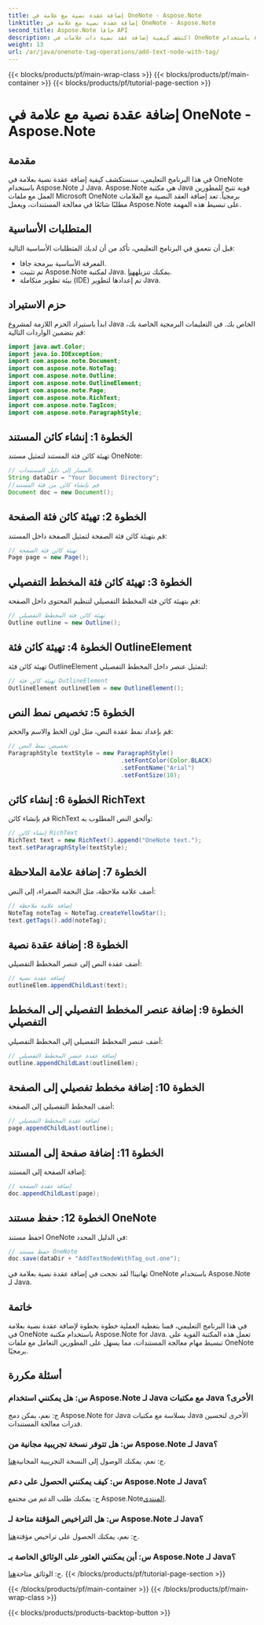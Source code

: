 ```yaml
---
title: إضافة عقدة نصية مع علامة في OneNote - Aspose.Note
linktitle: إضافة عقدة نصية مع علامة في OneNote - Aspose.Note
second_title: Aspose.Note جافا API
description: اكتشف كيفية إضافة عقد نصية ذات علامات في OneNote باستخدام Aspose.Note لـ Java. سهلة وفعالة وصديقة للمطورين. قم بتنزيل المكتبة الآن!
weight: 13
url: /ar/java/onenote-tag-operations/add-text-node-with-tag/
---
```


{{< blocks/products/pf/main-wrap-class >}}
{{< blocks/products/pf/main-container >}}
{{< blocks/products/pf/tutorial-page-section >}}

# إضافة عقدة نصية مع علامة في OneNote - Aspose.Note

## مقدمة
في هذا البرنامج التعليمي، سنستكشف كيفية إضافة عقدة نصية بعلامة في OneNote باستخدام Aspose.Note لـ Java. Aspose.Note هي مكتبة Java قوية تتيح للمطورين العمل مع ملفات Microsoft OneNote برمجياً. تعد إضافة العقد النصية مع العلامات مطلبًا شائعًا في معالجة المستندات، ويعمل Aspose.Note على تبسيط هذه المهمة.
## المتطلبات الأساسية
قبل أن نتعمق في البرنامج التعليمي، تأكد من أن لديك المتطلبات الأساسية التالية:
- المعرفة الأساسية ببرمجة جافا.
-  تم تثبيت Aspose.Note لمكتبة Java. يمكنك تنزيله[هنا](https://releases.aspose.com/note/java/).
- بيئة تطوير متكاملة (IDE) تم إعدادها لتطوير Java.
## حزم الاستيراد
ابدأ باستيراد الحزم اللازمة لمشروع Java الخاص بك. في التعليمات البرمجية الخاصة بك، قم بتضمين الواردات التالية:
```java
import java.awt.Color;
import java.io.IOException;
import com.aspose.note.Document;
import com.aspose.note.NoteTag;
import com.aspose.note.Outline;
import com.aspose.note.OutlineElement;
import com.aspose.note.Page;
import com.aspose.note.RichText;
import com.aspose.note.TagIcon;
import com.aspose.note.ParagraphStyle;
```
## الخطوة 1: إنشاء كائن المستند
تهيئة كائن فئة المستند لتمثيل مستند OneNote:
```java
// المسار إلى دليل المستندات.
String dataDir = "Your Document Directory";
//قم بإنشاء كائن من فئة المستند
Document doc = new Document();
```
## الخطوة 2: تهيئة كائن فئة الصفحة
قم بتهيئة كائن فئة الصفحة لتمثيل الصفحة داخل المستند:
```java
// تهيئة كائن فئة الصفحة
Page page = new Page();
```
## الخطوة 3: تهيئة كائن فئة المخطط التفصيلي
قم بتهيئة كائن فئة المخطط التفصيلي لتنظيم المحتوى داخل الصفحة:
```java
// تهيئة كائن فئة المخطط التفصيلي
Outline outline = new Outline();
```
## الخطوة 4: تهيئة كائن فئة OutlineElement
تهيئة كائن فئة OutlineElement لتمثيل عنصر داخل المخطط التفصيلي:
```java
// تهيئة كائن فئة OutlineElement
OutlineElement outlineElem = new OutlineElement();
```
## الخطوة 5: تخصيص نمط النص
قم بإعداد نمط عقدة النص، مثل لون الخط والاسم والحجم:
```java
// تخصيص نمط النص
ParagraphStyle textStyle = new ParagraphStyle()
                                .setFontColor(Color.BLACK)
                                .setFontName("Arial")
                                .setFontSize(10);
```
## الخطوة 6: إنشاء كائن RichText
قم بإنشاء كائن RichText وألحق النص المطلوب به:
```java
// إنشاء كائن RichText
RichText text = new RichText().append("OneNote text.");
text.setParagraphStyle(textStyle);
```
## الخطوة 7: إضافة علامة الملاحظة
أضف علامة ملاحظة، مثل النجمة الصفراء، إلى النص:
```java
// إضافة علامة ملاحظة
NoteTag noteTag = NoteTag.createYellowStar();
text.getTags().add(noteTag);
```
## الخطوة 8: إضافة عقدة نصية
أضف عقدة النص إلى عنصر المخطط التفصيلي:
```java
// إضافة عقدة نصية
outlineElem.appendChildLast(text);
```
## الخطوة 9: إضافة عنصر المخطط التفصيلي إلى المخطط التفصيلي
أضف عنصر المخطط التفصيلي إلى المخطط التفصيلي:
```java
// إضافة عقدة عنصر المخطط التفصيلي
outline.appendChildLast(outlineElem);
```
## الخطوة 10: إضافة مخطط تفصيلي إلى الصفحة
أضف المخطط التفصيلي إلى الصفحة:
```java
// إضافة عقدة المخطط التفصيلي
page.appendChildLast(outline);
```
## الخطوة 11: إضافة صفحة إلى المستند
إضافة الصفحة إلى المستند:
```java
// إضافة عقدة الصفحة
doc.appendChildLast(page);
```
## الخطوة 12: حفظ مستند OneNote
احفظ مستند OneNote في الدليل المحدد:
```java
// حفظ مستند OneNote
doc.save(dataDir + "AddTextNodeWithTag_out.one");
```
تهانينا! لقد نجحت في إضافة عقدة نصية بعلامة في OneNote باستخدام Aspose.Note لـ Java.
## خاتمة
في هذا البرنامج التعليمي، قمنا بتغطية العملية خطوة بخطوة لإضافة عقدة نصية بعلامة في OneNote باستخدام مكتبة Aspose.Note for Java. تعمل هذه المكتبة القوية على تبسيط مهام معالجة المستندات، مما يسهل على المطورين التعامل مع ملفات OneNote برمجيًا.
## أسئلة مكررة
### س: هل يمكنني استخدام Aspose.Note لـ Java مع مكتبات Java الأخرى؟
ج: نعم، يمكن دمج Aspose.Note for Java بسلاسة مع مكتبات Java الأخرى لتحسين قدرات معالجة المستندات.
### س: هل تتوفر نسخة تجريبية مجانية من Aspose.Note لـ Java؟
 ج: نعم، يمكنك الوصول إلى النسخة التجريبية المجانية[هنا](https://releases.aspose.com/).
### س: كيف يمكنني الحصول على دعم Aspose.Note لـ Java؟
ج: يمكنك طلب الدعم من مجتمع Aspose.Note[المنتدى](https://forum.aspose.com/c/note/28).
### س: هل التراخيص المؤقتة متاحة لـ Aspose.Note لـ Java؟
 ج: نعم، يمكنك الحصول على تراخيص مؤقتة[هنا](https://purchase.aspose.com/temporary-license/).
### س: أين يمكنني العثور على الوثائق الخاصة بـ Aspose.Note لـ Java؟
 ج: الوثائق متاحة[هنا](https://reference.aspose.com/note/java/).
{{< /blocks/products/pf/tutorial-page-section >}}

{{< /blocks/products/pf/main-container >}}
{{< /blocks/products/pf/main-wrap-class >}}

{{< blocks/products/products-backtop-button >}}

